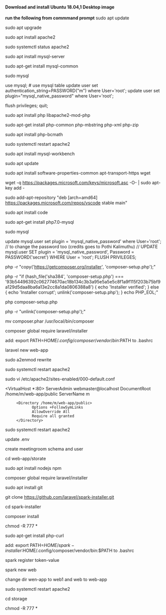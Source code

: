 #### Download and install Ubuntu 18.04,1 Desktop image
**run the following from commmand prompt**
sudo apt update

sudo apt upgrade

sudo apt install apache2

sudo systemctl status apache2

sudo apt install mysql-server

sudo apt-get install mysql-common

sudo mysql

use mysql; # use mysql table
update user set authentication_string=PASSWORD("m") where User='root'; 
update user set plugin="mysql_native_password" where User='root'; 

flush privileges;
quit;

sudo apt install php libapache2-mod-php

sudo apt-get install php-common php-mbstring php-xml php-zip

sudo apt install php-bcmath

sudo systemctl restart apache2

sudo apt install mysql-workbench

sudo apt update

sudo apt install software-properties-common apt-transport-https wget

wget -q https://packages.microsoft.com/keys/microsoft.asc -O- | sudo apt-key add -

sudo add-apt-repository "deb [arch=amd64] https://packages.microsoft.com/repos/vscode stable main"

sudo apt install code

sudo apt-get install php7.0-mysql

sudo mysql

update mysql.user set plugin = 'mysql_native_password' where User='root';
// to change the password too (credits goes to Pothi Kalimuthu)
// UPDATE mysql.user SET plugin = 'mysql_native_password', Password = PASSWORD('secret') WHERE User = 'root';
FLUSH PRIVILEGES;



php -r "copy('https://getcomposer.org/installer', 'composer-setup.php');"

php -r "if (hash_file('sha384', 'composer-setup.php') === '93b54496392c062774670ac18b134c3b3a95e5a5e5c8f1a9f115f203b75bf9a129d5daa8ba6a13e2cc8a1da0806388a8') { echo 'Installer verified'; } else { echo 'Installer corrupt'; unlink('composer-setup.php'); } echo PHP_EOL;"

php composer-setup.php

php -r "unlink('composer-setup.php');"

mv composer.phar /usr/local/bin/composer

composer global require laravel/installer

add: export PATH=$HOME/.config/composer/vendor/bin:$PATH to .bashrc

laravel new web-app

sudo a2enmod rewrite

sudo systemctl restart apache2

sudo vi /etc/apache2/sites-enabled/000-default.conf

<VirtualHost *:80>
       ServerAdmin webmaster@localhost
       DocumentRoot /home/m/web-app/public
        ServerName m

         <Directory /home/m/web-app/public>
                Options +FollowSymLinks
                AllowOverride All
                Require all granted
         </Directory>
</VirtualHost>

sudo systemctl restart apache2

update .env

create meetingroom schema and user

cd web-app/storate

sudo apt install nodejs npm

composer global require laravel/installer

sudo apt install git

git clone https://github.com/laravel/spark-installer.git

cd spark-installer

composer install

chmod -R 777 *

sudo apt-get install php-curl

add: export PATH=$HOME/spark-installer:$HOME/.config/composer/vendor/bin:$PATH to .bashrc

spark register token-value

spark new web

change dir wen-app to web1 and web to web-app

sudo systemctl restart apache2

cd storage

chmod -R 777 *

